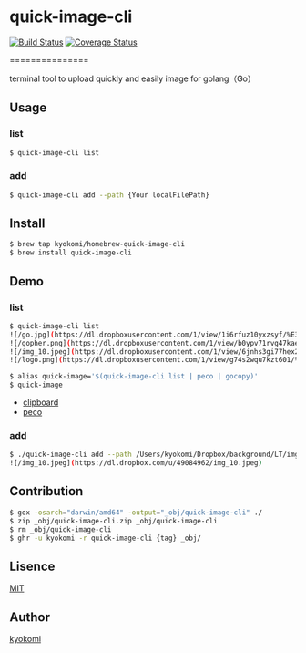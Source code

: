 # quick-image-cli

[![Build Status](https://drone.io/github.com/kyokomi/quick-image-cli/status.png)](https://drone.io/github.com/kyokomi/quick-image-cli/latest)
[![Coverage Status](https://img.shields.io/coveralls/kyokomi/quick-image-cli.svg)](https://coveralls.io/r/kyokomi/quick-image-cli?branch=master)

===============

terminal tool to upload quickly and easily image for golang（Go）

## Usage

### list 

```sh
$ quick-image-cli list
```

### add

```sh
$ quick-image-cli add --path {Your localFilePath}
```

## Install

```sh
$ brew tap kyokomi/homebrew-quick-image-cli
$ brew install quick-image-cli
```

## Demo

### list

```sh
$ quick-image-cli list
![/go.jpg](https://dl.dropboxusercontent.com/1/view/1i6rfuz10yxzsyf/%E3%82%A2%E3%83%97%E3%83%AA/kyokomi-sample/go.jpg)
![/gopher.png](https://dl.dropboxusercontent.com/1/view/b0ypv71rvg47kae/%E3%82%A2%E3%83%97%E3%83%AA/kyokomi-sample/gopher.png)
![/img_10.jpeg](https://dl.dropboxusercontent.com/1/view/6jnhs3gi77hex2b/%E3%82%A2%E3%83%97%E3%83%AA/kyokomi-sample/img_10.jpeg)
![/logo.png](https://dl.dropboxusercontent.com/1/view/g74s2wqu7kzt601/%E3%82%A2%E3%83%97%E3%83%AA/kyokomi-sample/logo.png)
```

```sh
$ alias quick-image='$(quick-image-cli list | peco | gocopy)'
$ quick-image
```

- [clipboard](https://github.com/atotto/clipboard)
- [peco](https://github.com/peco/peco)

### add

```sh
$ ./quick-image-cli add --path /Users/kyokomi/Dropbox/background/LT/img_10.jpeg
![/img_10.jpeg](https://dl.dropbox.com/u/49084962/img_10.jpeg)
```

## Contribution
 
```sh
$ gox -osarch="darwin/amd64" -output="_obj/quick-image-cli" ./
$ zip _obj/quick-image-cli.zip _obj/quick-image-cli
$ rm _obj/quick-image-cli
$ ghr -u kyokomi -r quick-image-cli {tag} _obj/
```

## Lisence

[MIT](https://github.com/kyokomi/quick-image-cli/blob/master/LICENSE)

## Author

[kyokomi](https://github.com/kyokomi)

